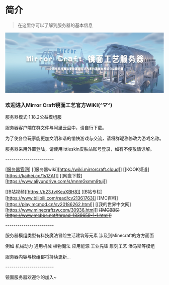 # 简介

> 在这里你可以了解到服务器的基本信息



![](images/bg.jpg)

### 欢迎进入Mirror Craft镜面工艺官方WIKI(*^▽^*)

服务器模式:1.18.2公益模组服

服务器客户端在群文件与阿里云盘中，请自行下载。

为了使各位玩家能更加文明和谐的愉快游戏与交流，请将群昵称修改为游戏名称。

服务器采用外置登陆，请使用littleskin皮肤站账号登录，如有不便敬请谅解。

\------------------------

[[服务器官网](https://www.mirrorcraft.cloud)] [[服务器wiki][https://wiki.mirrorcraft.cloud]] [[KOOK频道][https://kaihei.co/1s1ZAf]] [[网盘下载][https://www.aliyundrive.com/s/mnmGxmm9tuj]]

[[B站视频][https://b23.tv/KeuXBH8]] [[B站专栏][https://www.bilibili.com/read/cv21361763]] [[MC百科][https://play.mcmod.cn/sv20186262.html]] [[我的世界中文网][https://www.minecraftzw.com/30936.html]] ~~[[MCBBS][https://www.mcbbs.net/thread-1339659-1-1.html]]~~

\------------------------

服务器模组类型有科技魔法冒险生活建筑等元素 涉及到Minecraft的方方面面

例如 机械动力 通用机械 植物魔法 应用能源 工业先锋 雕刻工艺 潘马斯等模组

服务器内容与模组都将持续更新...

\------------------------

镜面服务器欢迎你的加入~